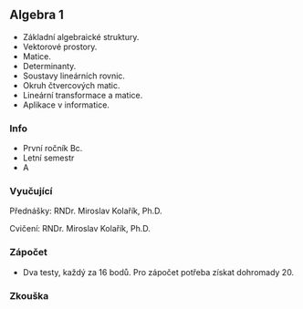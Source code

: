 ## Algebra 1
- Základní algebraické struktury.
- Vektorové prostory.
- Matice.
- Determinanty.
- Soustavy lineárních rovnic.
- Okruh čtvercových matic.
- Lineární transformace a matice.
- Aplikace v informatice.

### Info
- První ročník Bc.
- Letní semestr
- A

### Vyučující
Přednášky: RNDr. Miroslav Kolařík, Ph.D.

Cvičení: RNDr. Miroslav Kolařík, Ph.D.

### Zápočet
- Dva testy, každý za 16 bodů. Pro zápočet potřeba získat dohromady 20.

### Zkouška
